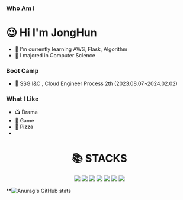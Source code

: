 <!--
**seojonghon/seojonghon** is a ✨ _special_ ✨ repository because its `README.md` (this file) appears on your GitHub profile.

Here are some ideas to get you started:

- 🔭 I’m currently working on ...
- 🌱 I’m currently learning ...
- 👯 I’m looking to collaborate on ...
- 🤔 I’m looking for help with ...
- 💬 Ask me about ...
- 📫 How to reach me: ...
- 😄 Pronouns: ...
- ⚡ Fun fact: ...
-->

### Who Am I
#  😉 Hi I'm JongHun
- 🌱 I’m currently learning AWS, Flask, Algorithm
- 🥇 I majored in Computer Science

### Boot Camp

- 💊 SSG I&C , Cloud Engineer Process 2th (2023.08.07~2024.02.02)

### What I Like
- 📺 Drama
- 🔵 Game
- 🍕 Pizza
- 
<div align=center><h1>📚 STACKS</h1></div>
<div align=center> 
<img src="https://img.shields.io/badge/linux-FCC624?style=for-the-badge&logo=linux&logoColor=black">
<img src="https://img.shields.io/badge/python-3776AB?style=for-the-badge&logo=python&logoColor=white">
<img src="https://img.shields.io/badge/flask-000000?style=for-the-badge&logo=flask&logoColor=white">

<img src="https://img.shields.io/badge/springboot-6DB33F?style=for-the-badge&logo=spring-boot&logoColor=white">
<img src="https://img.shields.io/badge/html5-E34F26?style=for-the-badge&logo=html5&logoColor=white">
<img src="https://img.shields.io/badge/kubernetes-VERSION-blue?style=for-the-badge&logo=kubernetes&logoColor=white">
<img src="https://img.shields.io/badge/docker-20.10-blue?style=for-the-badge&logo=docker&logoColor=white">







</div>



**![Anurag's GitHub stats](https://github-readme-stats.vercel.app/api?username=seojonghon&show_icons=true&theme=dark)

